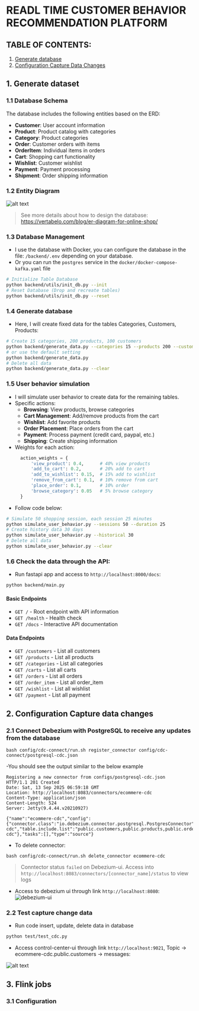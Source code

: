 # READL TIME CUSTOMER BEHAVIOR RECOMMENDATION PLATFORM

## TABLE OF CONTENTS: 
1. [Generate database](#1-Generate-dataset)
2. [Configuration Capture Data Changes](#2-Configuration-capture-data-changes)

## 1. Generate dataset
### 1.1 Database Schema

The database includes the following entities based on the ERD:

- **Customer**: User account information
- **Product**: Product catalog with categories
- **Category**: Product categories
- **Order**: Customer orders with items
- **OrderItem**: Individual items in orders
- **Cart**: Shopping cart functionality
- **Wishlist**: Customer wishlist
- **Payment**: Payment processing
- **Shipment**: Order shipping information

### 1.2 Entity Diagram
![alt text](images/database-ERD.png)
>See more details about how to design the database: https://vertabelo.com/blog/er-diagram-for-online-shop/
### 1.3 Database Management
- I use the database with Docker, you can configure the database in the file: `/backend/.env` depending on your database.
- Or you can run the `postgres` service in the `docker/docker-compose-kafka.yaml` file
```bash
# Initialize Table Database
python backend/utils/init_db.py --init
# Reset Database (Drop and recreate tables)
python backend/utils/init_db.py --reset
```

### 1.4 Generate database
- Here, I will create fixed data for the tables Categories, Customers, Products: 
```bash
# Create 15 categories, 200 products, 100 customers
python backend/generate_data.py --categories 15 --products 200 --customers 100
# or use the default setting
python backend/generate_data.py
# Delete all data
python backend/generate_data.py --clear
```
### 1.5 User behavior simulation
- I will simulate user behavior to create data for the remaining tables.
- Specific actions:
  - **Browsing**: View products, browse categories
  - **Cart Management**: Add/remove products from the cart
  - **Wishlist**: Add favorite products
  - **Order Placement**: Place orders from the cart
  - **Payment**: Process payment (credit card, paypal, etc.)
  - **Shipping**: Create shipping information
- Weights for each action:
  ```python
    action_weights = {
        'view_product': 0.4,      # 40% view products
        'add_to_cart': 0.2,       # 20% add to cart
        'add_to_wishlist': 0.15,  # 15% add to wishlist
        'remove_from_cart': 0.1,  # 10% remove from cart
        'place_order': 0.1,       # 10% order
        'browse_category': 0.05   # 5% browse category
    }
    ```
- Follow code below: 
```bash
# Simulate 50 shopping session, each session 25 minutes
python simulate_user_behavior.py --sessions 50 --duration 25
# Create history data 30 days
python simulate_user_behavior.py --historical 30
# Delete all data
python simulate_user_behavior.py --clear
```
### 1.6 Check the data through the API: 
- Run fastapi app and access to `http://localhost:8000/docs`: 
```bash
python backend/main.py
```
#### Basic Endpoints
- `GET /` - Root endpoint with API information
- `GET /health` - Health check
- `GET /docs` - Interactive API documentation
#### Data Endpoints
- `GET /customers` - List all customers
- `GET /products` - List all products  
- `GET /categories` - List all categories
- `GET /carts` - List all carts
- `GET /orders` - List all orders
- `GET /order_item` - List all order_item
- `GET /wishlist` - List all wishlist
- `GET /payment` - List all payment

## 2. Configuration Capture data changes
### 2.1 Connect Debezium with PostgreSQL to receive any updates from the database
```shell
bash config/cdc-connect/run.sh register_connector config/cdc-connect/postgresql-cdc.json
```
-You should see the output similar to the below example
```shell
Registering a new connector from configs/postgresql-cdc.json
HTTP/1.1 201 Created
Date: Sat, 13 Sep 2025 06:59:18 GMT
Location: http://localhost:8083/connectors/ecommere-cdc
Content-Type: application/json
Content-Length: 524
Server: Jetty(9.4.44.v20210927)

{"name":"ecommere-cdc","config":{"connector.class":"io.debezium.connector.postgresql.PostgresConnector","database.hostname":"postgresql","database.port":"5432","database.user":"project_de_user","database.password":"project_de_password","database.dbname":"project_de_db","plugin.name":"pgoutput","database.server.name":"ecommere-cdc","table.include.list":"public.customers,public.products,public.order,public.order_items,public.categories","name":"ecommere-cdc"},"tasks":[],"type":"source"}
```
- To delete connector:
```shell
bash config/cdc-connect/run.sh delete_connector ecommere-cdc
```
> Conntector status `failed` on Debezium-ui. Access into `http://localhost:8083/connectors/[connector_name]/status` to view logs

- Access to debezium ui through link `http://localhost:8080`: 
![debezium-ui](images/debezium-ui.png)
### 2.2 Test capture change data
- Run code insert, update, delete data in database
```bash
python test/test_cdc.py
```
- Access control-center-ui through link `http://localhost:9021`, Topic -> ecommere-cdc.public.customers -> messages: 

![alt text](images/control-center-ui.png)

## 3. Flink jobs
### 3.1 Configuration 

